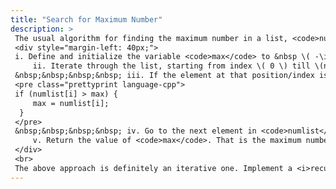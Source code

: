 ```yaml
---
title: "Search for Maximum Number"
description: > 
 The usual algorithm for finding the maximum number in a list, <code>numlist</code>, that contains \(n\) numbers is as follows:
 <div style="margin-left: 40px;">
 i. Define and initialize the variable <code>max</code> to &nbsp \( -\infty \) &nbsp (negative infinity). <br>
     ii. Iterate through the list, starting from index \( 0 \) till \(n-1\) (this is the same as setting a for loop   <code>for(size_t i = 0; i < n; i++) { ... }</code> ) <br>
 &nbsp;&nbsp;&nbsp;&nbsp; iii. If the element at that position/index is greater than <code>max</code>, set <code>max</code> equals to that element. In terms of (C++) code, it looks like:
 <pre class="prettyprint language-cpp">
 if (numlist[i] > max) {
     max = numlist[i];
  }
 </pre>
 &nbsp;&nbsp;&nbsp;&nbsp; iv. Go to the next element in <code>numlist</code> and start from step (iii). If there is no next element (i.e. you are at the last element of the list), go to step (v). <br>
     v. Return the value of <code>max</code>. That is the maximum number in <code>numlist</code>.
 </div>
 <br>
 The above approach is definitely an iterative one. Implement a <i>recursive</i> algorithm, in Scheme, to find the maximum number in <code>numlist</code>. Ideally, the function should be defined as <br> <code>(maxnum numlist)</code>, where <code>maxnum</code> is the function that accepts a list <code>numlist</code> as a parameter and returns the maximum number from that list. If the list is empty, return &nbsp \( -\infty \).
---
```


